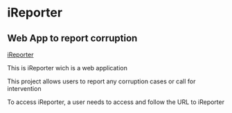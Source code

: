 # iReporter

## Web App to report corruption

[iReporter](https://kamania.github.io/iReporter/)

This is iReporter wich is a web application

This project allows users to report any corruption cases or call for intervention

To access iReporter, a user needs to access and follow the URL to iReporter
